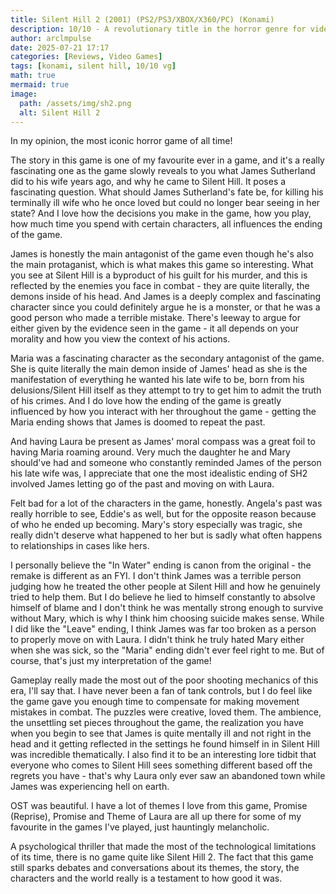 ```yaml
---
title: Silent Hill 2 (2001) (PS2/PS3/XBOX/X360/PC) (Konami)
description: 10/10 - A revolutionary title in the horror genre for video games.
author: arclmpulse
date: 2025-07-21 17:17
categories: [Reviews, Video Games]
tags: [konami, silent hill, 10/10 vg]
math: true
mermaid: true
image:
  path: /assets/img/sh2.png
  alt: Silent Hill 2
---
```


In my opinion, the most iconic horror game of all time!

The story in this game is one of my favourite ever in a game, and it's a really fascinating one as the game slowly reveals to you what James Sutherland did to his wife years ago, and why he came to Silent Hill. It poses a fascinating question. What should James Sutherland's fate be, for killing his terminally ill wife who he once loved but could no longer bear seeing in her state? And I love how the decisions you make in the game, how you play, how much time you spend with certain characters, all influences the ending of the game.

James is honestly the main antagonist of the game even though he's also the main protaganist, which is what makes this game so interesting. What you see at Silent Hill is a byproduct of his guilt for his murder, and this is reflected by the enemies you face in combat - they are quite literally, the demons inside of his head. And James is a deeply complex and fascinating character since you could definitely argue he is a monster, or that he was a good person who made a terrible mistake. There's leeway to argue for either given by the evidence seen in the game - it all depends on your morality and how you view the context of his actions.

Maria was a fascinating character as the secondary antagonist of the game. She is quite literally the main demon inside of James' head as she is the manifestation of everything he wanted his late wife to be, born from his delusions/Silent Hill itself as they attempt to try to get him to admit the truth of his crimes. And I do love how the ending of the game is greatly influenced by how you interact with her throughout the game - getting the Maria ending shows that James is doomed to repeat the past.

And having Laura be present as James' moral compass was a great foil to having Maria roaming around. Very much the daughter he and Mary should've had and someone who constantly reminded James of the person his late wife was, I appreciate that one the most idealistic ending of SH2 involved James letting go of the past and moving on with Laura.

Felt bad for a lot of the characters in the game, honestly. Angela's past was really horrible to see, Eddie's as well, but for the opposite reason because of who he ended up becoming. Mary's story especially was tragic, she really didn't deserve what happened to her but is sadly what often happens to relationships in cases like hers.

I personally believe the "In Water" ending is canon from the original - the remake is different as an FYI. I don't think James was a terrible person judging how he treated the other people at Silent Hill and how he genuinely tried to help them. But I do believe he lied to himself constantly to absolve himself of blame and I don't think he was mentally strong enough to survive without Mary, which is why I think him choosing suicide makes sense. While I did like the "Leave" ending, I think James was far too broken as a person to properly move on with Laura. I didn't think he truly hated Mary either when she was sick, so the "Maria" ending didn't ever feel right to me. But of course, that's just my interpretation of the game!

Gameplay really made the most out of the poor shooting mechanics of this era, I'll say that. I have never been a fan of tank controls, but I do feel like the game gave you enough time to compensate for making movement mistakes in combat. The puzzles were creative, loved them. The ambience, the unsettling set pieces throughout the game, the realization you have when you begin to see that James is quite mentally ill and not right in the head and it getting reflected in the settings he found himself in in Silent Hill was incredible thematically. I also find it to be an interesting lore tidbit that everyone who comes to Silent Hill sees something different based off the regrets you have - that's why Laura only ever saw an abandoned town while James was experiencing hell on earth.

OST was beautiful. I have a lot of themes I love from this game, Promise (Reprise), Promise and Theme of Laura are all up there for some of my favourite in the games I've played, just hauntingly melancholic.

A psychological thriller that made the most of the technological limitations of its time, there is no game quite like Silent Hill 2. The fact that this game still sparks debates and conversations about its themes, the story, the characters and the world really is a testament to how good it was.
